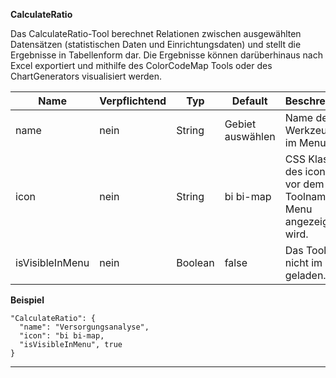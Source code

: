 **CalculateRatio**

Das CalculateRatio-Tool berechnet Relationen zwischen ausgewählten Datensätzen (statistischen Daten und Einrichtungsdaten) und stellt die Ergebnisse in Tabellenform dar. Die Ergebnisse können darüberhinaus nach Excel exportiert und mithilfe des ColorCodeMap Tools oder des ChartGenerators visualisiert werden.

|Name|Verpflichtend|Typ|Default|Beschreibung|
|----|-------------|---|-------|------------|
|name|nein|String|Gebiet auswählen|Name des Werkzeuges im Menu.|
|icon|nein|String|bi bi-map|CSS Klasse des icons, das vor dem Toolnamen im Menu angezeigt wird.|
|isVisibleInMenu|nein|Boolean|false|Das Tool wird nicht im Menü geladen.|

**Beispiel**
```
"CalculateRatio": {
  "name": "Versorgungsanalyse",
  "icon": "bi bi-map,
  "isVisibleInMenu", true
}
```

***
